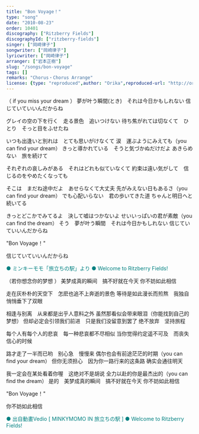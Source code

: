 ```yaml
---
title: "Bon Voyage！"
type: "song"
date: "2010-08-23"
order: 10401
discography: ["Ritzberry Fields"]
discographyId: ["ritzberry-fields"]
singer: ["岡崎律子"]
songwriter: ["岡崎律子"]
lyricwriter: ["岡崎律子"]
arranger: ["岩本正樹"]
slug: "/songs/bon-voyage"
tags: []
remarks: "Chorus・Chorus Arrange"
license: {type: "reproduced",author: "Orika",reproduced-url: "http://orikamushi.myweb.hinet.net/",reproduced-website: "織歌蟲網站"}
---
```


（ if you miss your dream ）
夢が叶う瞬間(とき)　それは今日かもしれない
信じていていいんだからね 

グレイの空の下を行く　走る景色　追いつけない
待ち焦がれては切なくて　ひとり　そっと目をふせたね 

いつも出逢いと別れは　とても思いがけなくて
涙　運ぶようにみえても（you can find your dream）
きっと導かれている　そうと気づかぬだけだよ
あきらめない　旅を続けて 

それぞれの哀しみがある　それはどれも似ていなくて
約束は遠い気がして　信じるのをやめたくなっても 

そこは　まだね途中だよ　あせらなくて大丈夫
先がみえない日もあるさ（you can find your dream）
でも心配いらない　君の歩いてきた道
ちゃんと明日へと続いてる 

きっとどこかでみてるよ　決して嘘はつかないよ
せいいっぱいの君が素敵（you can find the dream）
そう　夢が叶う瞬間　それは今日かもしれない
信じていていいんだからね 

"Bon Voyage！" 

信じていていいんだからね

<span style="color: #008080;">● ミンキーモモ「旅立ちの駅」より ● Welcome to Ritzberry Fields!</span>

<!-- 翻译 -->

（若你想念你的梦想 ）
美梦成真的瞬间　搞不好就在今天
你不妨如此相信 

走在灰朴朴的天空下　怎麽也追不上奔逝的景色
等待是如此漫长而煎熬　我独自悄悄垂下了双眼 

相逢与别离　从来都是出乎人意料之外
虽然那看似会带来眼泪（你能找到自己的梦想）
但却必定会引领我们前进　只是我们没留意到罢了
绝不放弃　坚持旅程 

每个人有每个人的悲哀　每一种悲哀都不尽相似
当你觉得约定遥不可及　而丧失信心的时候 

路才走了一半而已哟　别心急　慢慢来
偶尔也会有前途茫茫的时期（you can find your dream）
但你无须担心　因为你一路行来的这条路
确实会通往明天 

我一定会在某处看着你喔　这绝对不是胡说
全力以赴的你是最杰出的（you can find the dream）
是的　美梦成真的瞬间　搞不好就在今天
你不妨如此相信 

"Bon Voyage！" 

你不妨如此相信

<span style="color: #008080;">● 出自動畫Vedio [ MINKYMOMO IN 旅立ちの駅 ] ● Welcome to Ritzberry Fields!</span>
